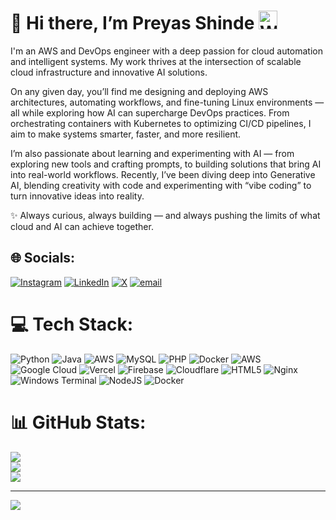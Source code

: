 # 💫 Hi there, I’m Preyas Shinde <img src="https://media.giphy.com/media/xT0xeJpnrWC4XWblEk/giphy.gif" alt="Waving Hand" width="30"/>

I'm an AWS and DevOps engineer with a deep passion for cloud automation and intelligent systems. My work thrives at the intersection of scalable cloud infrastructure and innovative AI solutions.

On any given day, you’ll find me designing and deploying AWS architectures, automating workflows, and fine-tuning Linux environments — all while exploring how AI can supercharge DevOps practices. From orchestrating containers with Kubernetes to optimizing CI/CD pipelines, I aim to make systems smarter, faster, and more resilient.

I’m also passionate about learning and experimenting with AI — from exploring new tools and crafting prompts, to building solutions that bring AI into real-world workflows. Recently, I’ve been diving deep into Generative AI, blending creativity with code and experimenting with “vibe coding” to turn innovative ideas into reality.

✨ Always curious, always building — and always pushing the limits of what cloud and AI can achieve together. 

## 🌐 Socials:
[![Instagram](https://img.shields.io/badge/Instagram-%23E4405F.svg?logo=Instagram&logoColor=white)](https://instagram.com/preyas_07) [![LinkedIn](https://img.shields.io/badge/LinkedIn-%230077B5.svg?logo=linkedin&logoColor=white)](https://linkedin.com/in/preyas-shinde-5a647921a) [![X](https://img.shields.io/badge/X-black.svg?logo=X&logoColor=white)](https://x.com/PreyasShinde) [![email](https://img.shields.io/badge/Email-D14836?logo=gmail&logoColor=white)](mailto:shindepreyas07@gmail.com) 

# 💻 Tech Stack:
![Python](https://img.shields.io/badge/python-3670A0?style=plastic&logo=python&logoColor=ffdd54) ![Java](https://img.shields.io/badge/java-%23ED8B00.svg?style=plastic&logo=openjdk&logoColor=white) ![AWS](https://img.shields.io/badge/AWS-%23FF9900.svg?style=plastic&logo=amazon-aws&logoColor=white) ![MySQL](https://img.shields.io/badge/mysql-4479A1.svg?style=plastic&logo=mysql&logoColor=white) ![PHP](https://img.shields.io/badge/php-%23777BB4.svg?style=plastic&logo=php&logoColor=white) ![Docker](https://img.shields.io/badge/docker-%230db7ed.svg?style=plastic&logo=docker&logoColor=white) ![AWS](https://img.shields.io/badge/AWS-%23FF9900.svg?style=plastic&logo=amazon-aws&logoColor=white) ![Google Cloud](https://img.shields.io/badge/GoogleCloud-%234285F4.svg?style=plastic&logo=google-cloud&logoColor=white) ![Vercel](https://img.shields.io/badge/vercel-%23000000.svg?style=plastic&logo=vercel&logoColor=white) ![Firebase](https://img.shields.io/badge/firebase-%23039BE5.svg?style=plastic&logo=firebase) ![Cloudflare](https://img.shields.io/badge/Cloudflare-F38020?style=plastic&logo=Cloudflare&logoColor=white) ![HTML5](https://img.shields.io/badge/html5-%23E34F26.svg?style=plastic&logo=html5&logoColor=white) ![Nginx](https://img.shields.io/badge/nginx-%23009639.svg?style=plastic&logo=nginx&logoColor=white) ![Windows Terminal](https://img.shields.io/badge/Windows%20Terminal-%234D4D4D.svg?style=plastic&logo=windows-terminal&logoColor=white) ![NodeJS](https://img.shields.io/badge/node.js-6DA55F?style=plastic&logo=node.js&logoColor=white) ![Docker](https://img.shields.io/badge/docker-%230db7ed.svg?style=plastic&logo=docker&logoColor=white)
# 📊 GitHub Stats:
![](https://github-readme-stats.vercel.app/api?username=Preyas07&theme=dark&hide_border=false&include_all_commits=false&count_private=false)<br/>
![](https://nirzak-streak-stats.vercel.app/?user=Preyas07&theme=dark&hide_border=false)<br/>
![](https://github-readme-stats.vercel.app/api/top-langs/?username=Preyas07&theme=dark&hide_border=false&include_all_commits=false&count_private=false&layout=compact)

---
[![](https://visitcount.itsvg.in/api?id=Preyas07&icon=0&color=0)](https://visitcount.itsvg.in)

<!-- Proudly created with GPRM ( https://gprm.itsvg.in ) -->
